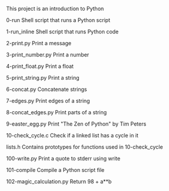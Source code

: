 This project is an introduction to Python

0-run
Shell script that runs a Python script

1-run_inline
Shell script that runs Python code

2-print.py
Print a message

3-print_number.py
Print a number

4-print_float.py
Print a float

5-print_string.py
Print a string

6-concat.py
Concatenate strings

7-edges.py
Print edges of a string

8-concat_edges.py
Print parts of a string

9-easter_egg.py
Print "The Zen of Python" by Tim Peters

10-check_cycle.c
Check if a linked list has a cycle in it

lists.h
Contains prototypes for functions used in 10-check_cycle

100-write.py
Print a quote to stderr using write

101-compile
Compile a Python script file

102-magic_calculation.py
Return 98 + a**b
